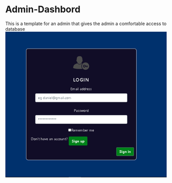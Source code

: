 # Admin-Dashbord
This is a template for an admin that gives the admin a comfortable access to database
![Admin page picture](Screenshot/Admin.PNG)
